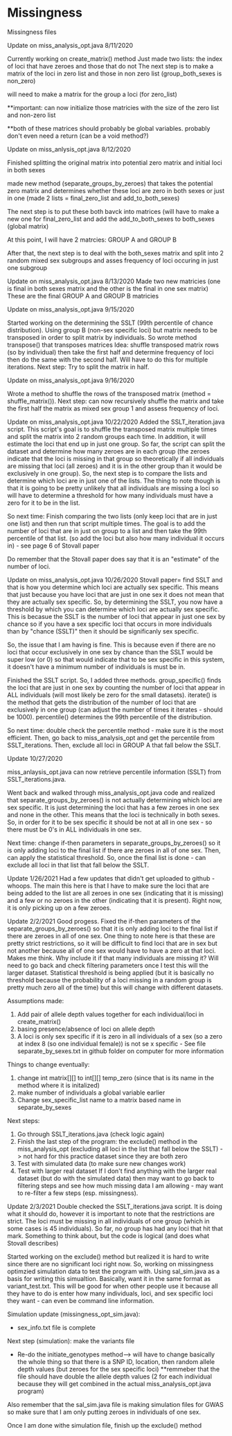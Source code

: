 # Missingness
Missingness files 

Update on miss_analysis_opt.java 8/11/2020

Currently working on create_matrix() method
Just made two lists: the index of loci that have zeroes and those that do not
The next step is to make a matrix of the loci in zero list and those in non zero list (group_both_sexes is non_zero)

will need to make a matrix for the group a loci (for zero_list) 

**important: can now initialize those matricies with the size of the zero list and non-zero list 

**both of these matrices should probably be global variables. probably don't even need a return (can be a void method?) 


Update on miss_anlysis_opt.java 8/12/2020


Finished splitting the original matrix into potential zero matrix and initial loci in both sexes

made new method (separate_groups_by_zeroes) that takes the potential zero matrix and determines whether these loci are zero in both sexes or just in one (made 2 lists = final_zero_list and add_to_both_sexes)

The next step is to put these both bavck into matrices (will have to make a new one for final_zero_list and add the add_to_both_sexes to both_sexes (global matrix)

At this point, I will have 2 matrcies: GROUP A and GROUP B

After that, the next step is to deal with the both_sexes matrix and split into 2 random mixed sex subgroups and asses frequency of loci occuring in just one subgroup


Update on miss_analysis_opt.java 8/13/2020
Made two new matricies (one is final in both sexes matrix and the other is the final in one sex matrix)
These are the final GROUP A and GROUP B matricies 


Update on miss_analysis_opt.java 9/15/2020

Started working on the determining the SSLT (99th percentile of chance distribution).
Using group B (non-sex specific loci) but matrix needs to be transposed in order to split matrix by individuals.
So wrote method transpose() that transposes matrices
Idea: shuffle transposed matrix rows (so by individual) then take the first half and determine frequency of loci then do the same with the second half. Will have to do this for multiple iterations.
Next step: Try to split the matrix in half.

Update on miss_analysis_opt.java 9/16/2020

Wrote a method to shuffle the rows of the transposed matrix (method = shuffle_matrix()). Next step: can now recursively shuffle the matrix and take the first half the matrix as mixed sex group 1 and assess frequency of loci.


Update on miss_analysis_opt.java 10/22/2020
Added the SSLT_iteration.java script. This script's goal is to shuffle the transposed matrix multiple times and split the matrix into 2 random groups each time. In addition, it will estimate the loci that end up in just one group. So far, the script can split the dataset and determine how many zeroes are in each group (the zeroes indicate that the loci is missing in that group so theoretically if all individuals are missing that loci (all zeroes) and it is in the other group than it would be exclusively in one group). So, the next step is to compare the lists and determine which loci are in just one of the lists. The thing to note though is that it is going to be pretty unlikely that all individuals are missing a loci so will have to determine a threshold for how many individuals must have a zero for it to be in the list.

So next time: Finish comparing the two lists (only keep loci that are in just one list) and then run that script multiple times. The goal is to add the number of loci that are in just on group to a list and then take the 99th percentile of that list. (so add the loci but also how many individual it occurs in) - see page 6 of Stovall paper 

Do remember that the Stovall paper does say that it is an "estimate" of the number of loci.

Update on miss_analysis_opt.java 10/26/2020
Stovall paper= find SSLT and that is how you determine which loci are actually sex specific. This means that just because you have loci that are just in one sex it does not mean that they are actually sex specific. So, by determining the SSLT, you now have a threshold by which you can determine which loci are actually sex specific. This is becasue the SSLT is the number of loci that appear in just one sex by chance so if you have a sex specific loci that occurs in more individuals than by "chance (SSLT)" then it should be significanly sex specific.

So, the issue that I am having is fine. This is because even if there are no loci that occur exclusively in one sex by chance than the SSLT would be super low (or 0) so that would indicate that to be sex specific in this system, it doesn't have a minimum number of individuals is must be in.

Finished the SSLT script. So, I added three  methods. group_specific() finds the loci that are just in one sex by counting the number of loci that appear in ALL individuals (will most likely be zero for the small datasets). iterate() is the method that gets the distribution of the number of loci that are exclusively in one group (can adjust the number of times it iterates - should be 1000). percentile() determines the 99th percentile of the distribution.

So next time: double check the percentile method - make sure it is the most efficient. Then, go back to miss_analysis_opt and get the percentile from SSLT_iterations. Then, exclude all loci in GROUP A that fall below the SSLT.


Update 10/27/2020

miss_anlaysis_opt.java can now retrieve percentile information (SSLT) from SSLT_iterations.java.

Went back and walked through miss_analysis_opt.java code and realized that separate_groups_by_zeroes() is not actually determining which loci are sex specific. It is just determining the loci that has a few zeroes in one sex and none in the other. This means that the loci is technically in both sexes. So, in order for it to be sex specific it should be not at all in one sex - so there must be 0's in ALL individuals in one sex.

Next time: change if-then parameters in separate_groups_by_zeroes() so it is only adding loci to the final list if there are zeroes in all of one sex. Then, can apply the statistical threshold. So, once the final list is done - can exclude all loci in that list that fall below the SSLT.


Update 1/26/2021
Had a few updates that didn't get uploaded to github - whoops. The main this here is that I have to make sure the loci that are being added to the list are all zeroes in one sex (indicating that it is missing) and a few or no zeroes in the other (indicating that it is present). Right now, it is only picking up on a few zeroes.

Update 2/2/2021
Good progess. Fixed the if-then parameters of the separate_groups_by_zeroes() so that it is only adding loci to the final list if there are zeroes in all of one sex. One thing to note here is that these are pretty strict restrictions, so it will be difficult to find loci that are in sex but not another because all of one sex would have to have a zero at that loci. Makes me think. Why include it if that many individuals are missing it? Will need to go back and check filtering parameters once I test this will the larger dataset. Statistical threshold is being applied (but it is basically no threshold because the probability of a loci missing in a random group is pretty much zero all of the time) but this will change with different datasets. 

Assumptions made:
1. Add pair of allele depth values together for each individual/loci in create_matrix()
2. basing presence/absence of loci on allele depth
3. A loci is only sex specific if it is zero in all individuals of a sex (so a zero at index 8 (so one individual female)) is not se
x specific - See file separate_by_sexes.txt in github folder on computer for more information


Things to change eventually:
1. change int matrix[][] to int[][] temp_zero (since that is its name in the method where it is initalized)
2. make number of individuals a global variable earlier
3. Change sex_specific_list name to a matrix based name in separate_by_sexes


Next steps:
1. Go through SSLT_iterations.java (check logic again)
2. Finish the last step of the program: the exclude() method in the miss_analysis_opt (excluding all loci in the list that fall below the SSLT) -> not hard for this practice dataset since they are both zero
3. Test with simulated data (to make sure new changes work)
4. Test with larger real dataset 
If I don't find anything with the larger real dataset (but do with the simulated data) then may want to go back to filtering steps and see how much missing data I am allowing - may want to re-filter a few steps (esp. missingness).

Update 2/3/2021
Double checked the SSLT_iterations.java script. It is doing what it should do, however it is important to note that the restrictions are strict. The loci must be missing in all individuals of one group (which in some cases is 45 individuals). So far, no group has had any loci that hit that mark. Something to think about, but the code is logical (and does what Stovall describes)

Started working on the exclude() method but realized it is hard to write since there are no significant loci right now. So, working on missingness optimzied simulation data to test the program with. Using sal_sim.java as a basis for writing this simualtion. Basically, want it in the same format as variant_test.txt. This will be good for when other people use it because all they have to do is enter how many individuals, loci, and sex specific loci they want - can even be command line information.

Simulation update (missingness_opt_sim.java):
- sex_info.txt file is complete

Next step (simulation): make the variants file
- Re-do the initiate_genotypes method--> will have to change basically the whole thing so that there is a SNP ID, location, then random allele depth values (but zeroes for the sex specific loci) **remmeber that the file should have double the allele depth values (2 for each individual because they will get combined in the actual miss_analysis_opt.java program)

Also remember that the sal_sim.java file is making simulation files for GWAS so make sure that I am only putting zeroes in individuals of one sex.

Once I am done withe simulation file, finish up the exclude() method